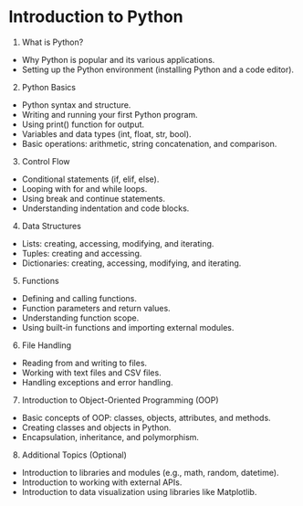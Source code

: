 # Introduction to Python

1. What is Python?
 * Why Python is popular and its various applications.
 * Setting up the Python environment (installing Python and a code editor).
2. Python Basics
 * Python syntax and structure.
 * Writing and running your first Python program.
 * Using print() function for output.
 * Variables and data types (int, float, str, bool).
 * Basic operations: arithmetic, string concatenation, and comparison.
3. Control Flow
 * Conditional statements (if, elif, else).
 * Looping with for and while loops.
 * Using break and continue statements.
 * Understanding indentation and code blocks.
4. Data Structures
 * Lists: creating, accessing, modifying, and iterating.
 * Tuples: creating and accessing.
 * Dictionaries: creating, accessing, modifying, and iterating.
5. Functions
 * Defining and calling functions.
 * Function parameters and return values.
 * Understanding function scope.
 * Using built-in functions and importing external modules.
6. File Handling
 * Reading from and writing to files.
 * Working with text files and CSV files.
 * Handling exceptions and error handling.
7. Introduction to Object-Oriented Programming (OOP)
 * Basic concepts of OOP: classes, objects, attributes, and methods.
 * Creating classes and objects in Python.
 * Encapsulation, inheritance, and polymorphism.
8. Additional Topics (Optional)
 * Introduction to libraries and modules (e.g., math, random, datetime).
 * Introduction to working with external APIs.
 * Introduction to data visualization using libraries like Matplotlib.

